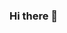### Hi there 👋

<!--
**SK-SABEN/SK-SABEN** is a ✨ _special_ ✨ repository because its `README.md` (this file) appears on your GitHub profile.

Here are some ideas to get you started:

- 🔭 I’m currently working on C Language.
- 🌱 I’m currently learning C.
- 👯 I’m looking to collaborate on some projects to learn and earn.
- 💬 Ask me about basics in C.
- 📫 to reach me email me on: khadgeesabeen6@gmail.com
- ⚡ Fun fact: I too am begineer hehe.
-->
